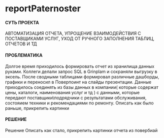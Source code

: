 # reportPaternoster

#### СУТЬ ПРОЕКТА
АВТОМАТИЗАЦИЯ ОТЧЕТА, УПРОЩЕНИЕ ВЗАИМОДЕЙСТВИЯ С ПОСТАВЩИКАМИ УСЛУГ, УХОД ОТ РУЧНОГО ЗАПОЛНЕНИЯ ТАБЛИЦ, ОТЧЕТОВ И ТД

#### ПРОБЛЕМАТИКА 
Долгое время приходилось формировать отчет из хранилища данных руками. Коллеги делали запрос SQL в Grinplam и сохраняли выгрузку в эксель. После сводными таблицами формировал различные дашборды, графики и переносил в Поверпоинт на слайды презентации.
Данные приходилось соединять из базы данных в компании( которые содержат цены, каталоги, наименования услуг и тд ) с данными, которые передают поставщики\подрядчики с результатами обслуживания, состояием техники и рекомендациями  по ремонту.
Описать как было раньше, прикрепить картинки


#### РЕШЕНИЕ
Решение 
Описать как стало, прикрепить картинки отчета из повербиай
